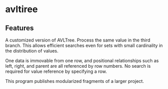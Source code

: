 # avltiree
## Features
A customized version of AVLTree.
Process the same value in the third branch.
This allows efficient searches even for sets with small cardinality in the distribution of values.

One data is immovable from one row, and positional relationships such as left, right, and parent are all referenced by row numbers.
No search is required for value reference by specifying a row.

This program publishes modularized fragments of a larger project.
